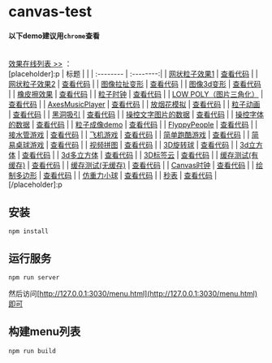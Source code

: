 # canvas-test#### 以下demo建议用`chrome`查看<br><br>[效果在线列表 >>](http://whxaxes.github.io/canvas-test/menu.html) ：<br>[placeholder]:p
| 标题 |  |
| :-------- | :--------:|
| [网状粒子效果1](http:/whxaxes.github.io/canvas-test/src/Funny-demo/netparticle/net_1.html) | [查看代码](https:/github.com/whxaxes/canvas-test/tree/master/src/Funny-demo/netparticle) || [网状粒子效果2](http:/whxaxes.github.io/canvas-test/src/Funny-demo/netparticle/net_2.html) | [查看代码](https:/github.com/whxaxes/canvas-test/tree/master/src/Funny-demo/netparticle) || [图像拉扯变形](http:/whxaxes.github.io/canvas-test/src/Funny-demo/transform/demo1.html) | [查看代码](https:/github.com/whxaxes/canvas-test/tree/master/src/Funny-demo/transform) || [图像3d变形](http:/whxaxes.github.io/canvas-test/src/Funny-demo/transform/demo2.html) | [查看代码](https:/github.com/whxaxes/canvas-test/tree/master/src/Funny-demo/transform) || [橡皮擦效果](http:/whxaxes.github.io/canvas-test/src/Funny-demo/clip/clip.html) | [查看代码](https:/github.com/whxaxes/canvas-test/tree/master/src/Funny-demo/clip) || [粒子时钟](http:/whxaxes.github.io/canvas-test/src/Funny-demo/coolClock/index.html) | [查看代码](https:/github.com/whxaxes/canvas-test/tree/master/src/Funny-demo/coolClock) || [LOW POLY（图片三角化）](http:/whxaxes.github.io/canvas-test/src/Funny-demo/lowpoly/index.html) | [查看代码](https:/github.com/whxaxes/canvas-test/tree/master/src/Funny-demo/lowpoly) || [AxesMusicPlayer](http:/whxaxes.github.io/canvas-test/src/Funny-demo/musicPlayer/index.html) | [查看代码](https:/github.com/whxaxes/canvas-test/tree/master/src/Funny-demo/musicPlayer) || [放烟花模拟](http:/whxaxes.github.io/canvas-test/src/Funny-demo/shotFire/shotFire.html) | [查看代码](https:/github.com/whxaxes/canvas-test/tree/master/src/Funny-demo/shotFire) || [粒子动画](http:/whxaxes.github.io/canvas-test/src/Particle-demo/animateStep/index.html) | [查看代码](https:/github.com/whxaxes/canvas-test/tree/master/src/Particle-demo/animateStep) || [黑洞吸引](http:/whxaxes.github.io/canvas-test/src/Particle-demo/blackhole/blackhole.html) | [查看代码](https:/github.com/whxaxes/canvas-test/tree/master/src/Particle-demo/blackhole) || [操控文字图片的数据](http:/whxaxes.github.io/canvas-test/src/Particle-demo/imgdata/controlImgData.html) | [查看代码](https:/github.com/whxaxes/canvas-test/tree/master/src/Particle-demo/imgdata) || [操控字体的数据](http:/whxaxes.github.io/canvas-test/src/Particle-demo/imgdata/controlImgData2.html) | [查看代码](https:/github.com/whxaxes/canvas-test/tree/master/src/Particle-demo/imgdata) || [粒子成像demo](http:/whxaxes.github.io/canvas-test/src/Particle-demo/orangutan/index.html) | [查看代码](https:/github.com/whxaxes/canvas-test/tree/master/src/Particle-demo/orangutan) || [FlyppyPeople](http:/whxaxes.github.io/canvas-test/src/Game-demo/FlppyPeople/index.html) | [查看代码](https:/github.com/whxaxes/canvas-test/tree/master/src/Game-demo/FlppyPeople) || [接水管游戏](http:/whxaxes.github.io/canvas-test/src/Game-demo/connectPipe/easyPipes.html) | [查看代码](https:/github.com/whxaxes/canvas-test/tree/master/src/Game-demo/connectPipe) || [飞机游戏](http:/whxaxes.github.io/canvas-test/src/Game-demo/planGame/index.html) | [查看代码](https:/github.com/whxaxes/canvas-test/tree/master/src/Game-demo/planGame) || [简单跑酷游戏](http:/whxaxes.github.io/canvas-test/src/Game-demo/runningMan/index.html) | [查看代码](https:/github.com/whxaxes/canvas-test/tree/master/src/Game-demo/runningMan) || [简易桌球游戏](http:/whxaxes.github.io/canvas-test/src/Game-demo/snooker/snooker.html) | [查看代码](https:/github.com/whxaxes/canvas-test/tree/master/src/Game-demo/snooker) || [视频拼图](http:/whxaxes.github.io/canvas-test/src/Game-demo/vedioPintu.html) | [查看代码](https:/github.com/whxaxes/canvas-test/tree/master/src/Game-demo) || [3D旋转球](http:/whxaxes.github.io/canvas-test/src/3D-demo/3Dball.html) | [查看代码](https:/github.com/whxaxes/canvas-test/tree/master/src/3D-demo) || [3d立方体](http:/whxaxes.github.io/canvas-test/src/3D-demo/3Dcube.html) | [查看代码](https:/github.com/whxaxes/canvas-test/tree/master/src/3D-demo) || [3d多立方体](http:/whxaxes.github.io/canvas-test/src/3D-demo/3Dcubes.html) | [查看代码](https:/github.com/whxaxes/canvas-test/tree/master/src/3D-demo) || [3D标签云](http:/whxaxes.github.io/canvas-test/src/3D-demo/3Dtag.html) | [查看代码](https:/github.com/whxaxes/canvas-test/tree/master/src/3D-demo) || [缓存测试(有缓存)](http:/whxaxes.github.io/canvas-test/src/Other-demo/cache/test.html) | [查看代码](https:/github.com/whxaxes/canvas-test/tree/master/src/Other-demo/cache) || [缓存测试(无缓存)](http:/whxaxes.github.io/canvas-test/src/Other-demo/cache/test2.html) | [查看代码](https:/github.com/whxaxes/canvas-test/tree/master/src/Other-demo/cache) || [Canvas时钟](http:/whxaxes.github.io/canvas-test/src/Other-demo/clock.html) | [查看代码](https:/github.com/whxaxes/canvas-test/tree/master/src/Other-demo) || [绘制多边形](http:/whxaxes.github.io/canvas-test/src/Other-demo/duobianxing.html) | [查看代码](https:/github.com/whxaxes/canvas-test/tree/master/src/Other-demo) || [仿重力小球](http:/whxaxes.github.io/canvas-test/src/Other-demo/shotBall.html) | [查看代码](https:/github.com/whxaxes/canvas-test/tree/master/src/Other-demo) || [秒表](http:/whxaxes.github.io/canvas-test/src/Other-demo/stopWatch.html) | [查看代码](https:/github.com/whxaxes/canvas-test/tree/master/src/Other-demo) |
[/placeholder]:p## 安装```npm install```## 运行服务```npm run server```然后访问[http://127.0.0.1:3030/menu.html](http://127.0.0.1:3030/menu.html)即可## 构建menu列表```npm run build```